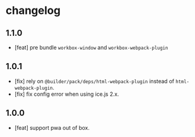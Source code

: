 # changelog

## 1.1.0

- [feat] pre bundle `workbox-window` and `workbox-webpack-plugin`

## 1.0.1

- [fix] rely on `@builder/pack/deps/html-webpack-plugin` instead of `html-webpack-plugin`.
- [fix] fix config error when using ice.js 2.x.

## 1.0.0

- [feat] support pwa out of box.
